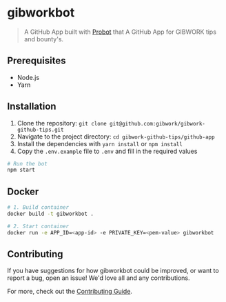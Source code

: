 # gibworkbot

> A GitHub App built with [Probot](https://github.com/probot/probot) that A GitHub App for GIBWORK tips and bounty&#x27;s.

## Prerequisites

- Node.js
- Yarn

## Installation

1. Clone the repository: `git clone git@github.com:gibwork/gibwork-github-tips.git`
2. Navigate to the project directory: `cd gibwork-github-tips/github-app`
3. Install the dependencies with `yarn install` or `npm install`
4. Copy the `.env.example` file to `.env` and fill in the required values


```sh
# Run the bot
npm start
```

## Docker

```sh
# 1. Build container
docker build -t gibworkbot .

# 2. Start container
docker run -e APP_ID=<app-id> -e PRIVATE_KEY=<pem-value> gibworkbot
```

## Contributing

If you have suggestions for how gibworkbot could be improved, or want to report a bug, open an issue! We'd love all and any contributions.

For more, check out the [Contributing Guide](../CONTRIBUTING.md).
